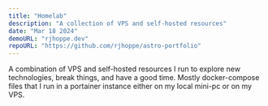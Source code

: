 ```yaml
---
title: "Homelab"
description: "A collection of VPS and self-hosted resources"
date: "Mar 18 2024"
demoURL: "rjhoppe.dev"
repoURL: "https://github.com/rjhoppe/astro-portfolio"
---
```


A combination of VPS and self-hosted resources I run to explore new technologies, break things, and have a good time. Mostly docker-compose files that I run in a portainer instance either on my local mini-pc or on my VPS.